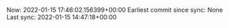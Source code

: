 Now: 2022-01-15 17:46:02.156399+00:00 Earliest commit since sync: None Last sync: 2022-01-15 14:47:18+00:00
